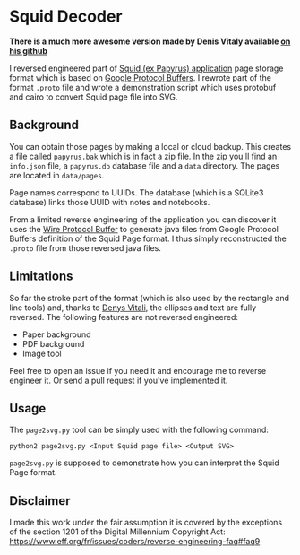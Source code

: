 # Squid Decoder

**There is a much more awesome version made by Denis Vitaly available [on his github](https://github.com/denysvitali/squid_decoder)**

I reversed engineered part of [Squid (ex Papyrus) application](http://squidnotes.com/) page storage 
format which is based on [Google Protocol Buffers](https://developers.google.com/protocol-buffers/). 
I rewrote part of the format `.proto` file and wrote a demonstration script which uses protobuf and 
cairo to convert Squid page file into SVG.

## Background

You can obtain those pages by making a local or cloud backup. This creates a file called 
`papyrus.bak` which is in fact a zip file. In the zip you'll find an `info.json` file, a 
`papyrus.db` database file and a `data` directory. The pages are located in `data/pages`.

Page names correspond to UUIDs. The database (which is a SQLite3 database) links those UUID with 
notes and notebooks. 

From a limited reverse engineering of the application you can discover it uses the 
[Wire Protocol Buffer](https://github.com/square/wire) to generate java files from Google Protocol 
Buffers definition of the Squid Page format. I thus simply reconstructed the `.proto` file from 
those reversed java files.

## Limitations

So far the stroke part of the format (which is also used by the rectangle and line tools) and, 
thanks to [Denys Vitali](https://github.com/denysvitali), the ellipses and text are fully reversed. 
The following features are not reversed engineered:

* Paper background
* PDF background
* Image tool

Feel free to open an issue if you need it and encourage me to reverse engineer it. Or send a pull 
request if you've implemented it.

## Usage

The `page2svg.py` tool can be simply used with the following command:

```
python2 page2svg.py <Input Squid page file> <Output SVG>
```

`page2svg.py` is supposed to demonstrate how you can interpret the Squid Page format.

## Disclaimer

I made this work under the fair assumption it is covered by the exceptions of the section 1201 of 
the Digital Millennium Copyright Act: https://www.eff.org/fr/issues/coders/reverse-engineering-faq#faq9
